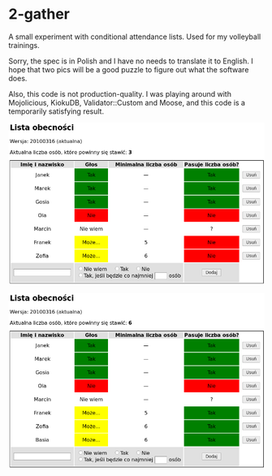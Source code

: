 2-gather
========

A small experiment with conditional attendance lists. Used for my volleyball trainings.

Sorry, the spec is in Polish and I have no needs to translate it to English. I hope that two pics will be a good puzzle to figure out what the software does.

Also, this code is not production-quality. I was playing around with Mojolicious, KiokuDB, Validator::Custom and Moose, and this code is a temporarily satisfying result.

![example 1](http://github.com/jest/2-gather/raw/master/example1.png)

![example 2](http://github.com/jest/2-gather/raw/master/example2.png)

